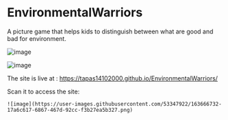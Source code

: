 # EnvironmentalWarriors
A picture game that helps kids to distinguish between what are good and bad for environment. 

![image](https://user-images.githubusercontent.com/53347922/113503328-d21c7480-954e-11eb-9862-a88fc645ec93.png)

![image](https://user-images.githubusercontent.com/53347922/113503340-e5c7db00-954e-11eb-9a5e-d1e7521e7d2c.png)

The site is live at :
    https://tapas14102000.github.io/EnvironmentalWarriors/

Scan it to access the site:

    ![image](https://user-images.githubusercontent.com/53347922/163666732-17a6c617-6867-467d-92cc-f3b27ea5b327.png)


